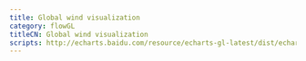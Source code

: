 ```yaml
---
title: Global wind visualization
category: flowGL
titleCN: Global wind visualization
scripts: http://echarts.baidu.com/resource/echarts-gl-latest/dist/echarts-gl.min.js,http://api.map.baidu.com/api?v=2.0&ak=ZUONbpqGBsYGXNIYHicvbAbM,/dep/echarts/latest/extension/bmap.min.js
---
```


